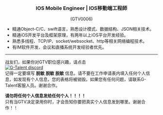 <h3 align="center">IOS Mobile Engineer | IOS移動端⼯程師</h3>
<p align="center">(GTV0006)</p>
  
- 精通Object-C/C、swift语⾔，熟悉设计模式、数据结构、JSON相关技术。
- 精通iOS开发平台及框架原理，有两年以上iOS平台开发经验。
- 熟悉多线程、TCP/IP、socket/websocket、http等相关⽹络编程技术。
- 有IM软件开发、会议和直播系统开发经验者优先。
   
---
战友们，如果你对GTV职位感兴趣，请点击   
<a href="https://discord.com/channels/722949830200000574/723334876027289601"><img src="https://img.shields.io/badge/discord-apply--for--job-green?logo=discord&style=for-the-badge" alt="G-Talent discord"></a>   
记得一定要填写 **脱敏** **脱敏** **脱敏** 信息。请不要在工作申请表内填入任何个人信息，如发现有个人信息，您的表格将被销毁。如果您有任何问题，请联系G-Talent客服人员。谢谢合作。
   
**请勿将任何个人信息发给任何个人！！！！**   
只有当GTV决定录用你时，才会告知你要把真实个人信息发到哪里。谢谢合作！！
